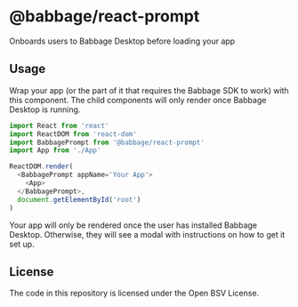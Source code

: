 # @babbage/react-prompt

Onboards users to Babbage Desktop before loading your app

## Usage

Wrap your app (or the part of it that requires the Babbage SDK to work) with this component. The child components will only render once Babbage Desktop is running.

```js
import React from 'react'
import ReactDOM from 'react-dom'
import BabbagePrompt from '@babbage/react-prompt'
import App from './App'

ReactDOM.render(
  <BabbagePrompt appName='Your App'>
    <App>
  </BabbagePrompt>,
  document.getElementById('root')
)
```

Your app will only be rendered once the user has installed Babbage Desktop. Otherwise, they will see a modal with instructions on how to get it set up.

## License

The code in this repository is licensed under the Open BSV License.
